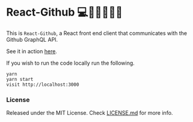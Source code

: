 # React-Github 💻👩‍💻💽👨‍💻

This is `React-Github`, a React front end client that communicates with the Github GraphQL API.

See it in action [here](http://pau1fitz.github.io/react-github).

If you wish to run the code locally run the following.

```
yarn
yarn start
visit http://localhost:3000
```
### License

Released under the MIT License. Check [LICENSE.md](https://github.com/Pau1fitz/react-spotify/blob/master/LICENSE) for more info.
